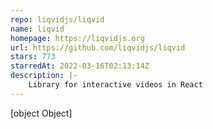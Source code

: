 ```yaml
---
repo: liqvidjs/liqvid
name: liqvid
homepage: https://liqvidjs.org
url: https://github.com/liqvidjs/liqvid
stars: 773
starredAt: 2022-03-16T02:13:14Z
description: |-
    Library for interactive videos in React
---
```


[object Object]

